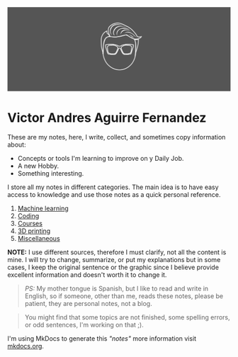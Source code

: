 ![logo_Banner.png](img/logo_Banner.png)

# Victor Andres Aguirre Fernandez

These are my notes, here, I write, collect, and sometimes copy information about:  

* Concepts or tools  I'm learning to improve on y Daily Job.    
* A new Hobby.    
* Something interesting.    

I store all my notes in different categories. The main idea is to have easy access to knowledge and use those notes as a quick personal reference.


1. [Machine learning](https://cubevic.github.io/My_notes/Machine%20Learning/Google%20Crash%20Course/Problem_Framing.html)
2. [Coding](https://cubevic.github.io/My_notes/Coding/Python/Preparation%20for%20PCPP-32-1/Module%201.html)
3. [Courses](https://cubevic.github.io/My_notes/Courses/Coursera/AI%20for%20Everyone/AI_for_Everyone.html)
4. [3D printing](https://cubevic.github.io/My_notes/3D%20Printing/Concepts.html) 
5. [Miscellaneous](https://cubevic.github.io/My_notes/Miscellaneous/Aliases_in_Windows_command_prompt.html)


**NOTE:** I use different sources, therefore I must clarify, not all the content is mine. I will try to change, summarize, or put my explanations but in some cases, I keep the original sentence or the graphic since I believe provide excellent information and doesn't worth it to change it.

> *PS:* My mother tongue is Spanish, but I like to read and write in English, so if someone, other than me, reads these notes, please be patient, they are personal notes, not a blog.

> You might find that some topics are not finished, some spelling errors, or odd sentences, I'm working on that ;).


I'm using MkDocs to generate this *"notes"* more information visit [mkdocs.org](https://mkdocs.org).